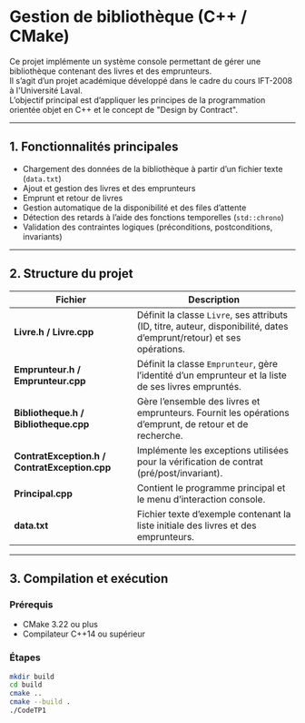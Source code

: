# Gestion de bibliothèque (C++ / CMake)

Ce projet implémente un système console permettant de gérer une bibliothèque contenant des livres et des emprunteurs.  
Il s’agit d’un projet académique développé dans le cadre du cours IFT-2008 à l'Université Laval.  
L’objectif principal est d’appliquer les principes de la programmation orientée objet en C++ et le concept de "Design by Contract".

---

## 1. Fonctionnalités principales

- Chargement des données de la bibliothèque à partir d’un fichier texte (`data.txt`)
- Ajout et gestion des livres et des emprunteurs
- Emprunt et retour de livres
- Gestion automatique de la disponibilité et des files d’attente
- Détection des retards à l’aide des fonctions temporelles (`std::chrono`)
- Validation des contraintes logiques (préconditions, postconditions, invariants)

---

## 2. Structure du projet

| Fichier | Description |
|----------|-------------|
| **Livre.h / Livre.cpp** | Définit la classe `Livre`, ses attributs (ID, titre, auteur, disponibilité, dates d’emprunt/retour) et ses opérations. |
| **Emprunteur.h / Emprunteur.cpp** | Définit la classe `Emprunteur`, gère l’identité d’un emprunteur et la liste de ses livres empruntés. |
| **Bibliotheque.h / Bibliotheque.cpp** | Gère l’ensemble des livres et emprunteurs. Fournit les opérations d’emprunt, de retour et de recherche. |
| **ContratException.h / ContratException.cpp** | Implémente les exceptions utilisées pour la vérification de contrat (pré/post/invariant). |
| **Principal.cpp** | Contient le programme principal et le menu d’interaction console. |
| **data.txt** | Fichier texte d’exemple contenant la liste initiale des livres et des emprunteurs. |

---

## 3. Compilation et exécution

### Prérequis
- CMake 3.22 ou plus
- Compilateur C++14 ou supérieur

### Étapes
```bash
mkdir build
cd build
cmake ..
cmake --build .
./CodeTP1


